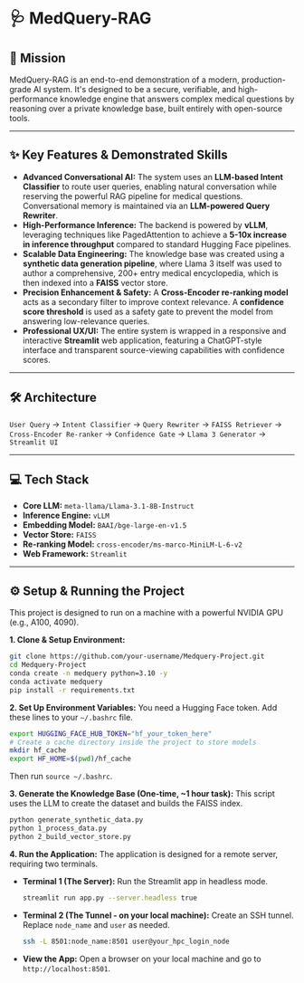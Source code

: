 # 🩺 MedQuery-RAG

## 🚀 Mission

MedQuery-RAG is an end-to-end demonstration of a modern, production-grade AI system. It's designed to be a secure, verifiable, and high-performance knowledge engine that answers complex medical questions by reasoning over a private knowledge base, built entirely with open-source tools.

---

## ✨ Key Features & Demonstrated Skills

*   **Advanced Conversational AI:** The system uses an **LLM-based Intent Classifier** to route user queries, enabling natural conversation while reserving the powerful RAG pipeline for medical questions. Conversational memory is maintained via an **LLM-powered Query Rewriter**.
*   **High-Performance Inference:** The backend is powered by **vLLM**, leveraging techniques like PagedAttention to achieve a **5-10x increase in inference throughput** compared to standard Hugging Face pipelines.
*   **Scalable Data Engineering:** The knowledge base was created using a **synthetic data generation pipeline**, where Llama 3 itself was used to author a comprehensive, 200+ entry medical encyclopedia, which is then indexed into a **FAISS** vector store.
*   **Precision Enhancement & Safety:** A **Cross-Encoder re-ranking model** acts as a secondary filter to improve context relevance. A **confidence score threshold** is used as a safety gate to prevent the model from answering low-relevance queries.
*   **Professional UX/UI:** The entire system is wrapped in a responsive and interactive **Streamlit** web application, featuring a ChatGPT-style interface and transparent source-viewing capabilities with confidence scores.

---

## 🛠️ Architecture

`User Query` -> `Intent Classifier` -> `Query Rewriter` -> `FAISS Retriever` -> `Cross-Encoder Re-ranker` -> `Confidence Gate` -> `Llama 3 Generator` -> `Streamlit UI`

---

## 💻 Tech Stack

*   **Core LLM:** `meta-llama/Llama-3.1-8B-Instruct`
*   **Inference Engine:** `vLLM`
*   **Embedding Model:** `BAAI/bge-large-en-v1.5`
*   **Vector Store:** `FAISS`
*   **Re-ranking Model:** `cross-encoder/ms-marco-MiniLM-L-6-v2`
*   **Web Framework:** `Streamlit`

---

## ⚙️ Setup & Running the Project

This project is designed to run on a machine with a powerful NVIDIA GPU (e.g., A100, 4090).

**1. Clone & Setup Environment:**
```bash
git clone https://github.com/your-username/Medquery-Project.git
cd Medquery-Project
conda create -n medquery python=3.10 -y
conda activate medquery
pip install -r requirements.txt
```

**2. Set Up Environment Variables:**
You need a Hugging Face token. Add these lines to your `~/.bashrc` file.
```bash
export HUGGING_FACE_HUB_TOKEN="hf_your_token_here"
# Create a cache directory inside the project to store models
mkdir hf_cache
export HF_HOME=$(pwd)/hf_cache
```
Then run `source ~/.bashrc`.

**3. Generate the Knowledge Base (One-time, ~1 hour task):**
This script uses the LLM to create the dataset and builds the FAISS index.
```bash
python generate_synthetic_data.py
python 1_process_data.py
python 2_build_vector_store.py
```

**4. Run the Application:**
The application is designed for a remote server, requiring two terminals.

*   **Terminal 1 (The Server):** Run the Streamlit app in headless mode.
    ```bash
    streamlit run app.py --server.headless true
    ```

*   **Terminal 2 (The Tunnel - on your local machine):** Create an SSH tunnel. Replace `node_name` and `user` as needed.
    ```bash
    ssh -L 8501:node_name:8501 user@your_hpc_login_node
    ```

*   **View the App:** Open a browser on your local machine and go to `http://localhost:8501`.
